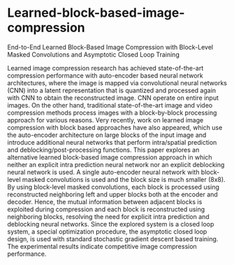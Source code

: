 # Learned-block-based-image-compression

End-to-End Learned Block-Based Image Compression with Block-Level Masked Convolutions and Asymptotic Closed Loop Training

Learned image compression research has achieved state-of-the-art compression performance with auto-encoder based neural network architectures, where the image is mapped via convolutional neural networks (CNN) into a latent representation that is quantized and processed again with CNN to obtain the reconstructed image. CNN operate on entire input images. On the other hand, traditional state-of-the-art image and video compression methods process images with a block-by-block processing approach for various reasons. Very recently, work on learned image compression with block based approaches have also appeared, which use the auto-encoder architecture on large blocks of the input image and introduce additional neural networks that perform intra/spatial prediction and deblocking/post-processing functions. This paper explores an alternative learned block-based image compression approach in which neither an explicit intra prediction neural network nor an explicit deblocking neural network is used. A single auto-encoder neural network with block-level masked convolutions is used and the block size is much smaller (8x8). By using block-level masked convolutions, each block is processed using reconstructed neighboring left and upper blocks both at the encoder and decoder. Hence, the mutual information between adjacent blocks is exploited during compression and each block is reconstructed using neighboring blocks, resolving the need for explicit intra prediction and deblocking neural networks. Since the explored system is a closed loop system, a special optimization procedure, the asymptotic closed loop design, is used with standard stochastic gradient descent based training. The experimental results indicate competitive image compression performance.
